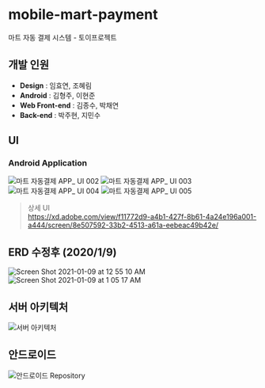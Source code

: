 # mobile-mart-payment
마트 자동 결제 시스템 - 토이프로젝트 

## 개발 인원
- **Design** : 임효연, 조혜림   
- **Android** : 김형주, 이현준   
- **Web Front-end** : 김종수, 박채연   
- **Back-end** : 박주현, 지민수   

## UI

### Android Application

![마트 자동결제 APP_ UI 002](https://user-images.githubusercontent.com/64248514/100576860-4be2ee00-3322-11eb-8a1c-35e96e91fa71.jpeg)
![마트 자동결제 APP_ UI 003](https://user-images.githubusercontent.com/64248514/100576873-500f0b80-3322-11eb-869b-5454b4b69dc0.jpeg)
![마트 자동결제 APP_ UI 004](https://user-images.githubusercontent.com/64248514/100576876-50a7a200-3322-11eb-9236-3e03d7ba33f1.jpeg)
![마트 자동결제 APP_ UI 005](https://user-images.githubusercontent.com/64248514/100576879-51403880-3322-11eb-9ff0-ba4bcd03bb16.jpeg)



  > 상세 UI    
  > https://xd.adobe.com/view/f11772d9-a4b1-427f-8b61-4a24e196a001-a444/screen/8e507592-33b2-4513-a61a-eebeac49b42e/


## ERD 수정후 (2020/1/9)
![Screen Shot 2021-01-09 at 12 55 10 AM](https://user-images.githubusercontent.com/64248514/104036872-4f1da380-5217-11eb-9adc-5b325890b93b.png)
![Screen Shot 2021-01-09 at 1 05 17 AM](https://user-images.githubusercontent.com/64248514/104036880-50e76700-5217-11eb-8e79-bdc5fa03390e.png)

## 서버 아키텍처
![서버 아키텍처](https://user-images.githubusercontent.com/43433753/104724514-18dea780-5774-11eb-967d-d74189914d12.png)

## 안드로이드
![안드로이드 Repository](https://github.com/ggj0418/Android.git)
